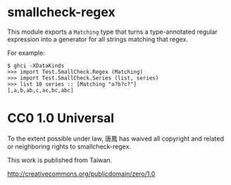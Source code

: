 smallcheck-regex
================

This module exports a `Matching` type that turns a type-annotated regular expression into a generator for all strings matching that regex.

For example:

    $ ghci -XDataKinds
    >>> import Test.SmallCheck.Regex (Matching)
    >>> import Test.SmallCheck.Series (list, series)
    >>> list 10 series :: [Matching "a?b?c?"]
    [,a,b,ab,c,ac,bc,abc]

# CC0 1.0 Universal

To the extent possible under law, 唐鳳 has waived all copyright
and related or neighboring rights to smallcheck-regex.

This work is published from Taiwan.

http://creativecommons.org/publicdomain/zero/1.0

